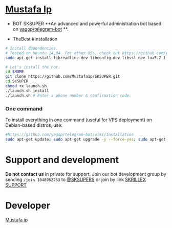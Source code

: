 # [Mustafa Ip](https://telegram.me/HackeD_o)

* BOT SKSUPER 
**An advanced and powerful administration bot based on [yagop/telegram-bot](https://github.com/yagop/telegram-bot) **.

* TheBest
#Installation

```sh
# Install dependencies.
# Tested on Ubuntu 14.04. For other OSs, check out https://github.com/yagop/telegram-bot/wiki/Installation
sudo apt-get install libreadline-dev libconfig-dev libssl-dev lua5.2 liblua5.2-dev libevent-dev make unzip git redis-server g++ libjansson-dev libpython-dev expat libexpat1-dev

# Let's install the bot.
cd $HOME
git clone https://github.com/Mustafa1p/SKSUPER.git
cd SKSUPER
chmod +x launch.sh
./launch.sh install
./launch.sh # Enter a phone number & confirmation code.
```
### One command
To install everything in one command (useful for VPS deployment) on Debian-based distros, use:
```sh
#https://github.com/yagop/telegram-bot/wiki/Installation
sudo apt-get update; sudo apt-get upgrade -y --force-yes; sudo apt-get dist-upgrade -y --force-yes; sudo apt-get install libreadline-dev libconfig-dev libssl-dev lua5.2 liblua5.2-dev libevent-dev libjansson* libpython-dev make unzip git redis-server g++ -y --force-yes && git clone https://github.com/Mustafa1p/SKSUPER.git && cd SKSUPER && chmod +x launch.sh && ./launch.sh install && ./launch.sh
```

# Support and development
**Do not contact us** in private for support.
Join our bot development group by sending `/join 1048962263` to [@SKSUPERS](https://telegram.me/SKSUPERS)
or join by link [SKRILLEX SUPPORT](https://telegram.me/joinchat/CsjEzz6F5NecmPDUP1G39Q)

# Developer 
[Mustafa ip](https://telegram.me/HackeD_o)
